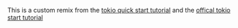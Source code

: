 This is a custom remix from the [tokio quick start tutorial](https://github.com/lukesteensen/tokio-example)
and the [offical tokio start tutorial](https://tokio-rs.github.io/tokio-proto/tokio_proto/index.html#an-example-server)
